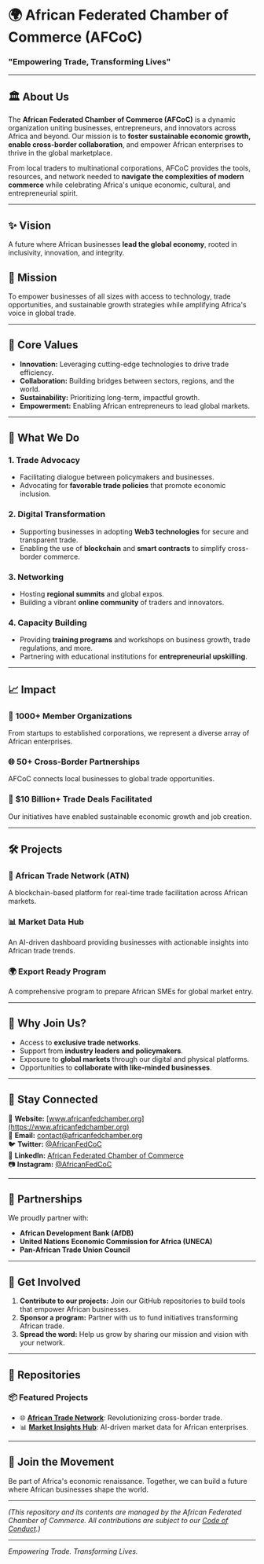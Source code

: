 # 🌍 African Federated Chamber of Commerce (AFCoC)  
### "Empowering Trade, Transforming Lives"

---

## 🏛️ About Us  

The **African Federated Chamber of Commerce (AFCoC)** is a dynamic organization uniting businesses, entrepreneurs, and innovators across Africa and beyond. Our mission is to **foster sustainable economic growth, enable cross-border collaboration**, and empower African enterprises to thrive in the global marketplace.  

From local traders to multinational corporations, AFCoC provides the tools, resources, and network needed to **navigate the complexities of modern commerce** while celebrating Africa's unique economic, cultural, and entrepreneurial spirit.  

---

## ✨ Vision  
A future where African businesses **lead the global economy**, rooted in inclusivity, innovation, and integrity.

## 🌟 Mission  
To empower businesses of all sizes with access to technology, trade opportunities, and sustainable growth strategies while amplifying Africa's voice in global trade.

---

## 🔑 Core Values  
- **Innovation:** Leveraging cutting-edge technologies to drive trade efficiency.  
- **Collaboration:** Building bridges between sectors, regions, and the world.  
- **Sustainability:** Prioritizing long-term, impactful growth.  
- **Empowerment:** Enabling African entrepreneurs to lead global markets.  

---

## 🚀 What We Do  

### 1. **Trade Advocacy**
   - Facilitating dialogue between policymakers and businesses.  
   - Advocating for **favorable trade policies** that promote economic inclusion.

### 2. **Digital Transformation**
   - Supporting businesses in adopting **Web3 technologies** for secure and transparent trade.  
   - Enabling the use of **blockchain** and **smart contracts** to simplify cross-border commerce.

### 3. **Networking**
   - Hosting **regional summits** and global expos.  
   - Building a vibrant **online community** of traders and innovators.

### 4. **Capacity Building**
   - Providing **training programs** and workshops on business growth, trade regulations, and more.  
   - Partnering with educational institutions for **entrepreneurial upskilling**.

---

## 📈 Impact  

### 🌟 **1000+ Member Organizations**  
From startups to established corporations, we represent a diverse array of African enterprises.  

### 🌐 **50+ Cross-Border Partnerships**  
AFCoC connects local businesses to global trade opportunities.  

### 🌱 **$10 Billion+ Trade Deals Facilitated**  
Our initiatives have enabled sustainable economic growth and job creation.  

---

## 🛠️ Projects  

### **🔗 African Trade Network (ATN)**  
A blockchain-based platform for real-time trade facilitation across African markets.  

### **📊 Market Data Hub**  
An AI-driven dashboard providing businesses with actionable insights into African trade trends.  

### **🌍 Export Ready Program**  
A comprehensive program to prepare African SMEs for global market entry.  

---

## 🌟 Why Join Us?  

- Access to **exclusive trade networks**.  
- Support from **industry leaders and policymakers**.  
- Exposure to **global markets** through our digital and physical platforms.  
- Opportunities to **collaborate with like-minded businesses**.  

---

## 📢 Stay Connected  

🔗 **Website:** [www.africanfedchamber.org](https://www.africanfedchamber.org)  
📧 **Email:** contact@africanfedchamber.org  
🐦 **Twitter:** [@AfricanFedCoC](https://twitter.com/AfricanFedCoC)  
📘 **LinkedIn:** [African Federated Chamber of Commerce](https://linkedin.com/company/africanfedchamber)  
📷 **Instagram:** [@AfricanFedCoC](https://instagram.com/AfricanFedCoC)  

---

## 🤝 Partnerships  

We proudly partner with:  
- **African Development Bank (AfDB)**  
- **United Nations Economic Commission for Africa (UNECA)**  
- **Pan-African Trade Union Council**  

---

## 🎯 Get Involved  

1. **Contribute to our projects:** Join our GitHub repositories to build tools that empower African businesses.  
2. **Sponsor a program:** Partner with us to fund initiatives transforming African trade.  
3. **Spread the word:** Help us grow by sharing our mission and vision with your network.  

---

## 📂 Repositories  

### **📦 Featured Projects**  

- 🌐 **[African Trade Network](https://github.com/africanfedchamber/african-trade-network)**: Revolutionizing cross-border trade.  
- 📊 **[Market Insights Hub](https://github.com/africanfedchamber/market-insights-hub)**: AI-driven market data for African enterprises.  

---

## 🌟 Join the Movement  
Be part of Africa's economic renaissance. Together, we can build a future where African businesses shape the world.  

---

*(This repository and its contents are managed by the African Federated Chamber of Commerce. All contributions are subject to our [Code of Conduct](https://github.com/africanfedchamber/.github/blob/main/CODE_OF_CONDUCT.md).)*  

---

*Empowering Trade. Transforming Lives.*  
